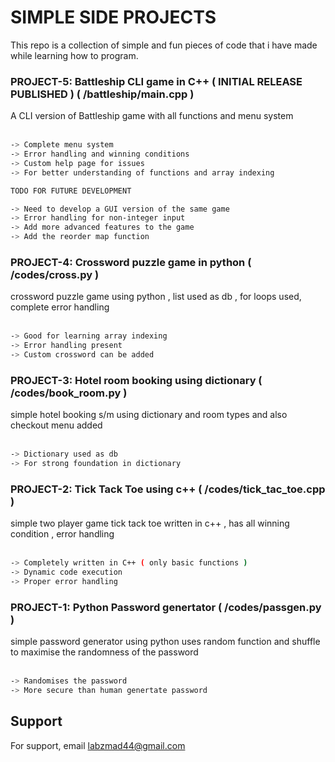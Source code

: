 
<h1> SIMPLE SIDE PROJECTS </h1>
This repo is a collection of simple and fun pieces of code that i have made while learning how to program.



<h3>PROJECT-5: Battleship CLI game in C++ ( INITIAL RELEASE PUBLISHED ) ( /battleship/main.cpp )</h3>
A CLI version of Battleship game with all functions and menu system   <br><br>


```bash
-> Complete menu system 
-> Error handling and winning conditions
-> Custom help page for issues  
-> For better understanding of functions and array indexing  

TODO FOR FUTURE DEVELOPMENT 

-> Need to develop a GUI version of the same game 
-> Error handling for non-integer input
-> Add more advanced features to the game 
-> Add the reorder map function
```

<h3>PROJECT-4: Crossword puzzle game in python  ( /codes/cross.py )</h3>
crossword puzzle game using python , list used as db , for loops used, complete error handling  <br><br>

```bash
-> Good for learning array indexing 
-> Error handling present 
-> Custom crossword can be added
```




<h3>PROJECT-3: Hotel room booking using dictionary ( /codes/book_room.py )</h3>
simple hotel booking s/m using dictionary and room types and also checkout menu added <br><br>

```bash
-> Dictionary used as db  
-> For strong foundation in dictionary 
```


<h3>PROJECT-2: Tick Tack Toe using c++ ( /codes/tick_tac_toe.cpp )</h3>
simple two player game tick tack toe written in c++ , has all winning condition , error handling <br><br>

```bash
-> Completely written in C++ ( only basic functions )
-> Dynamic code execution  
-> Proper error handling
```


<h3>PROJECT-1: Python Password genertator ( /codes/passgen.py )</h3>
simple password generator using python uses random function and shuffle to maximise the randomness of the password <br><br>

```bash
-> Randomises the password 
-> More secure than human genertate password
```





## Support

For support, email labzmad44@gmail.com 


